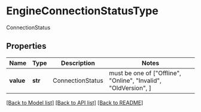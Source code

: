 # EngineConnectionStatusType

ConnectionStatus

## Properties
Name | Type | Description | Notes
------------ | ------------- | ------------- | -------------
**value** | **str** | ConnectionStatus |  must be one of ["Offline", "Online", "Invalid", "OldVersion", ]

[[Back to Model list]](../README.md#documentation-for-models) [[Back to API list]](../README.md#documentation-for-api-endpoints) [[Back to README]](../README.md)


